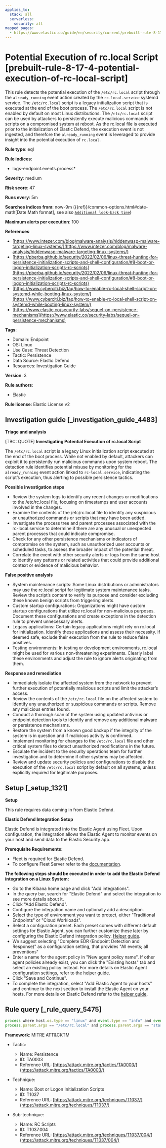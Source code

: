 ```yaml
---
applies_to:
  stack: all
  serverless:
    security: all
mapped_pages:
  - https://www.elastic.co/guide/en/security/current/prebuilt-rule-8-17-4-potential-execution-of-rc-local-script.html
---
```


# Potential Execution of rc.local Script [prebuilt-rule-8-17-4-potential-execution-of-rc-local-script]

This rule detects the potential execution of the `/etc/rc.local` script through the `already_running` event action created by the `rc-local.service` systemd service. The `/etc/rc.local` script is a legacy initialization script that is executed at the end of the boot process. The `/etc/rc.local` script is not enabled by default on most Linux distributions. The `/etc/rc.local` script can be used by attackers to persistently execute malicious commands or scripts on a compromised system at reboot. As the rc.local file is executed prior to the initialization of Elastic Defend, the execution event is not ingested, and therefore the `already_running` event is leveraged to provide insight into the potential execution of `rc.local`.

**Rule type**: eql

**Rule indices**:

* logs-endpoint.events.process*

**Severity**: medium

**Risk score**: 47

**Runs every**: 5m

**Searches indices from**: now-9m ({{ref}}/common-options.html#date-math[Date Math format], see also [`Additional look-back time`](docs-content://solutions/security/detect-and-alert/create-detection-rule.md#rule-schedule))

**Maximum alerts per execution**: 100

**References**:

* [https://www.intezer.com/blog/malware-analysis/hiddenwasp-malware-targeting-linux-systems/](https://www.intezer.com/blog/malware-analysis/hiddenwasp-malware-targeting-linux-systems/)
* [https://pberba.github.io/security/2022/02/06/linux-threat-hunting-for-persistence-initialization-scripts-and-shell-configuration/#8-boot-or-logon-initialization-scripts-rc-scripts](https://pberba.github.io/security/2022/02/06/linux-threat-hunting-for-persistence-initialization-scripts-and-shell-configuration/#8-boot-or-logon-initialization-scripts-rc-scripts)
* [https://www.cyberciti.biz/faq/how-to-enable-rc-local-shell-script-on-systemd-while-booting-linux-system/](https://www.cyberciti.biz/faq/how-to-enable-rc-local-shell-script-on-systemd-while-booting-linux-system/)
* [https://www.elastic.co/security-labs/sequel-on-persistence-mechanisms](https://www.elastic.co/security-labs/sequel-on-persistence-mechanisms)

**Tags**:

* Domain: Endpoint
* OS: Linux
* Use Case: Threat Detection
* Tactic: Persistence
* Data Source: Elastic Defend
* Resources: Investigation Guide

**Version**: 3

**Rule authors**:

* Elastic

**Rule license**: Elastic License v2

## Investigation guide [_investigation_guide_4483]

**Triage and analysis**

[TBC: QUOTE]
**Investigating Potential Execution of rc.local Script**

The `/etc/rc.local` script is a legacy Linux initialization script executed at the end of the boot process. While not enabled by default, attackers can exploit it to persistently run malicious commands upon system reboot. The detection rule identifies potential misuse by monitoring for the `already_running` event action linked to `rc-local.service`, indicating the script’s execution, thus alerting to possible persistence tactics.

**Possible investigation steps**

* Review the system logs to identify any recent changes or modifications to the /etc/rc.local file, focusing on timestamps and user accounts involved in the changes.
* Examine the contents of the /etc/rc.local file to identify any suspicious or unauthorized commands or scripts that may have been added.
* Investigate the process tree and parent processes associated with the rc-local.service to determine if there are any unusual or unexpected parent processes that could indicate compromise.
* Check for any other persistence mechanisms or indicators of compromise on the system, such as unauthorized user accounts or scheduled tasks, to assess the broader impact of the potential threat.
* Correlate the event with other security alerts or logs from the same host to identify any patterns or related activities that could provide additional context or evidence of malicious behavior.

**False positive analysis**

* System maintenance scripts: Some Linux distributions or administrators may use the rc.local script for legitimate system maintenance tasks. Review the script’s content to verify its purpose and consider excluding these known benign scripts from triggering alerts.
* Custom startup configurations: Organizations might have custom startup configurations that utilize rc.local for non-malicious purposes. Document these configurations and create exceptions in the detection rule to prevent unnecessary alerts.
* Legacy applications: Certain legacy applications might rely on rc.local for initialization. Identify these applications and assess their necessity. If deemed safe, exclude their execution from the rule to reduce false positives.
* Testing environments: In testing or development environments, rc.local might be used for various non-threatening experiments. Clearly label these environments and adjust the rule to ignore alerts originating from them.

**Response and remediation**

* Immediately isolate the affected system from the network to prevent further execution of potentially malicious scripts and limit the attacker’s access.
* Review the contents of the `/etc/rc.local` file on the affected system to identify any unauthorized or suspicious commands or scripts. Remove any malicious entries found.
* Conduct a thorough scan of the system using updated antivirus or endpoint detection tools to identify and remove any additional malware or persistence mechanisms.
* Restore the system from a known good backup if the integrity of the system is in question and if malicious activity is confirmed.
* Implement monitoring for changes to the `/etc/rc.local` file and other critical system files to detect unauthorized modifications in the future.
* Escalate the incident to the security operations team for further investigation and to determine if other systems may be affected.
* Review and update security policies and configurations to disable the execution of the `/etc/rc.local` script by default on all systems, unless explicitly required for legitimate purposes.


## Setup [_setup_1321]

**Setup**

This rule requires data coming in from Elastic Defend.

**Elastic Defend Integration Setup**

Elastic Defend is integrated into the Elastic Agent using Fleet. Upon configuration, the integration allows the Elastic Agent to monitor events on your host and send data to the Elastic Security app.

**Prerequisite Requirements:**

* Fleet is required for Elastic Defend.
* To configure Fleet Server refer to the [documentation](docs-content://reference/ingestion-tools/fleet/fleet-server.md).

**The following steps should be executed in order to add the Elastic Defend integration on a Linux System:**

* Go to the Kibana home page and click "Add integrations".
* In the query bar, search for "Elastic Defend" and select the integration to see more details about it.
* Click "Add Elastic Defend".
* Configure the integration name and optionally add a description.
* Select the type of environment you want to protect, either "Traditional Endpoints" or "Cloud Workloads".
* Select a configuration preset. Each preset comes with different default settings for Elastic Agent, you can further customize these later by configuring the Elastic Defend integration policy. [Helper guide](docs-content://solutions/security/configure-elastic-defend/configure-an-integration-policy-for-elastic-defend.md).
* We suggest selecting "Complete EDR (Endpoint Detection and Response)" as a configuration setting, that provides "All events; all preventions"
* Enter a name for the agent policy in "New agent policy name". If other agent policies already exist, you can click the "Existing hosts" tab and select an existing policy instead. For more details on Elastic Agent configuration settings, refer to the [helper guide](docs-content://reference/ingestion-tools/fleet/agent-policy.md).
* Click "Save and Continue".
* To complete the integration, select "Add Elastic Agent to your hosts" and continue to the next section to install the Elastic Agent on your hosts. For more details on Elastic Defend refer to the [helper guide](docs-content://solutions/security/configure-elastic-defend/install-elastic-defend.md).


## Rule query [_rule_query_5475]

```js
process where host.os.type == "linux" and event.type == "info" and event.action == "already_running" and
process.parent.args == "/etc/rc.local" and process.parent.args == "start"
```

**Framework**: MITRE ATT&CKTM

* Tactic:

    * Name: Persistence
    * ID: TA0003
    * Reference URL: [https://attack.mitre.org/tactics/TA0003/](https://attack.mitre.org/tactics/TA0003/)

* Technique:

    * Name: Boot or Logon Initialization Scripts
    * ID: T1037
    * Reference URL: [https://attack.mitre.org/techniques/T1037/](https://attack.mitre.org/techniques/T1037/)

* Sub-technique:

    * Name: RC Scripts
    * ID: T1037.004
    * Reference URL: [https://attack.mitre.org/techniques/T1037/004/](https://attack.mitre.org/techniques/T1037/004/)



